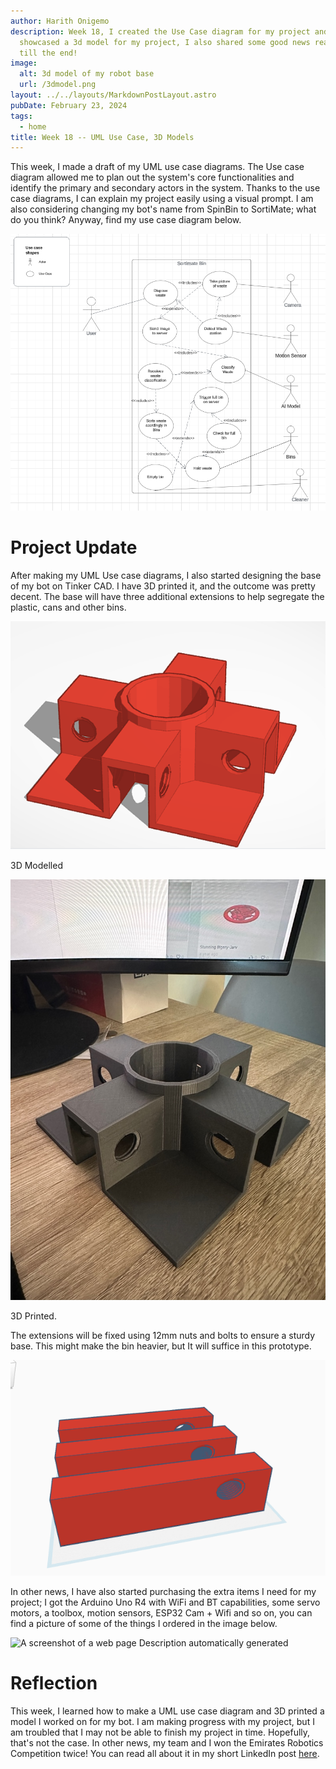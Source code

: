 ```yaml
---
author: Harith Onigemo
description: Week 18, I created the Use Case diagram for my project and
  showcased a 3d model for my project, I also shared some good news read
  till the end!
image:
  alt: 3d model of my robot base
  url: /3dmodel.png
layout: ../../layouts/MarkdownPostLayout.astro
pubDate: February 23, 2024
tags:
  - home
title: Week 18 -- UML Use Case, 3D Models
---
```


This week, I made a draft of my UML use case diagrams. The Use case
diagram allowed me to plan out the system\'s core functionalities and
identify the primary and secondary actors in the system. Thanks to the
use case diagrams, I can explain my project easily using a visual
prompt. I am also considering changing my bot\'s name from SpinBin to
SortiMate; what do you think? Anyway, find my use case diagram below.

![](../../../public/week18/media/image1.png)

# Project Update

After making my UML Use case diagrams, I also started designing the base
of my bot on Tinker CAD. I have 3D printed it, and the outcome was
pretty decent. The base will have three additional extensions to help
segregate the plastic, cans and other bins.

![](../../../public/week18/media/image2.png)

3D Modelled

![](../../../public/week18/media/image3.jpeg)

3D Printed.

The extensions will be fixed using 12mm nuts and bolts to ensure a
sturdy base. This might make the bin heavier, but It will suffice in
this prototype.

![](../../../public/week18/media/image4.png)

In other news, I have also started purchasing the extra items I need for
my project; I got the Arduino Uno R4 with WiFi and BT capabilities, some
servo motors, a toolbox, motion sensors, ESP32 Cam + Wifi and so on, you
can find a picture of some of the things I ordered in the image below.

![A screenshot of a web page Description automatically
generated](../../../public/week18/media/image5.png)

# Reflection

This week, I learned how to make a UML use case diagram and 3D printed a
model I worked on for my bot. I am making progress with my project, but
I am troubled that I may not be able to finish my project in time.
Hopefully, that's not the case. In other news, my team and I won the
Emirates Robotics Competition twice! You can read all about it in my
short LinkedIn post
[here](https://www.linkedin.com/posts/harith-onigemo_alhamdulillah-im-proud-to-announce-that-activity-7166475325235752960-wnXx?utm_source=share&utm_medium=member_desktop).
